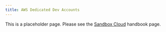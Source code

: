 ```yaml
---
title: AWS Dedicated Dev Accounts
---
```


This is a placeholder page. Please see the [Sandbox Cloud](/handbook/infrastructure-standards/realms/sandbox/#individual-aws-account-or-gcp-project) handbook page.
